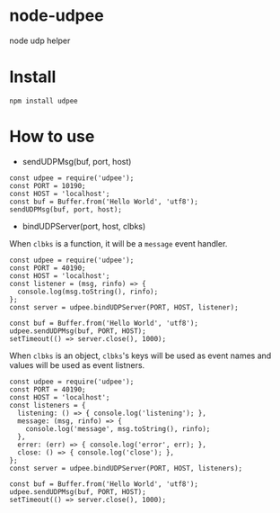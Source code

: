 # node-udpee

node udp helper

# Install

```
npm install udpee
```

# How to use

- sendUDPMsg(buf, port, host)

```
const udpee = require('udpee');
const PORT = 10190;
const HOST = 'localhost';
const buf = Buffer.from('Hello World', 'utf8');
sendUDPMsg(buf, port, host);
```

- bindUDPServer(port, host, clbks)

When `clbks` is a function, it will be a `message` event handler.

```
const udpee = require('udpee');
const PORT = 40190;
const HOST = 'localhost';
const listener = (msg, rinfo) => {
  console.log(msg.toString(), rinfo);
};
const server = udpee.bindUDPServer(PORT, HOST, listener);

const buf = Buffer.from('Hello World', 'utf8');
udpee.sendUDPMsg(buf, PORT, HOST);
setTimeout(() => server.close(), 1000);
```

When `clbks` is an object, `clbks`'s keys will be used as event names and
values will be used as event listners.

```
const udpee = require('udpee');
const PORT = 40190;
const HOST = 'localhost';
const listeners = {
  listening: () => { console.log('listening'); },
  message: (msg, rinfo) => {
    console.log('message', msg.toString(), rinfo);
  },
  errer: (err) => { console.log('error', err); },
  close: () => { console.log('close'); },
};
const server = udpee.bindUDPServer(PORT, HOST, listeners);

const buf = Buffer.from('Hello World', 'utf8');
udpee.sendUDPMsg(buf, PORT, HOST);
setTimeout(() => server.close(), 1000);
```
